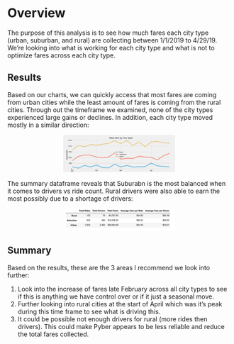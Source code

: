 # Overview

The purpose of this analysis is to see how much fares each city type (urban, suburban, and rural) are collecting between 1/1/2019 to 4/29/19. We’re looking into what is working for each city type and what is not to optimize fares across each city type.

## Results

Based on our charts, we can quickly access that most fares are coming from urban cities while the least amount of fares is coming from the rural cities. Through out the timeframe we examined, none of the city types experienced large gains or declines. In addition, each city type moved mostly in a similar direction:
<p align="center">
<img src="https://raw.githubusercontent.com/hdolci/PyBer_Analysis/main/analysis/PyBer_fare_summary.png" width="50%" height="50%"/>
</p>

The summary dataframe reveals that Suburabn is the most balanced when it comes to drivers vs ride count. Rural drivers were also able to earn the most possibly due to a shortage of drivers:
<p align="center">
<img src="https://raw.githubusercontent.com/hdolci/PyBer_Analysis/main/analysis/summary_df.png" width="50%" height="50%"/>
</p>

## Summary
Based on the results, these are the 3 areas I recommend we look into further:

1. Look into the increase of fares late February across all city types to see if this is anything we have control over or if it just a seasonal move.
2. Further looking into rural cities at the start of April which was it’s peak during this time frame to see what is driving this.
3. It could be possible not enough drivers for rural (more rides then drivers). This could make Pyber appears to be less reliable and reduce the total fares collected.

